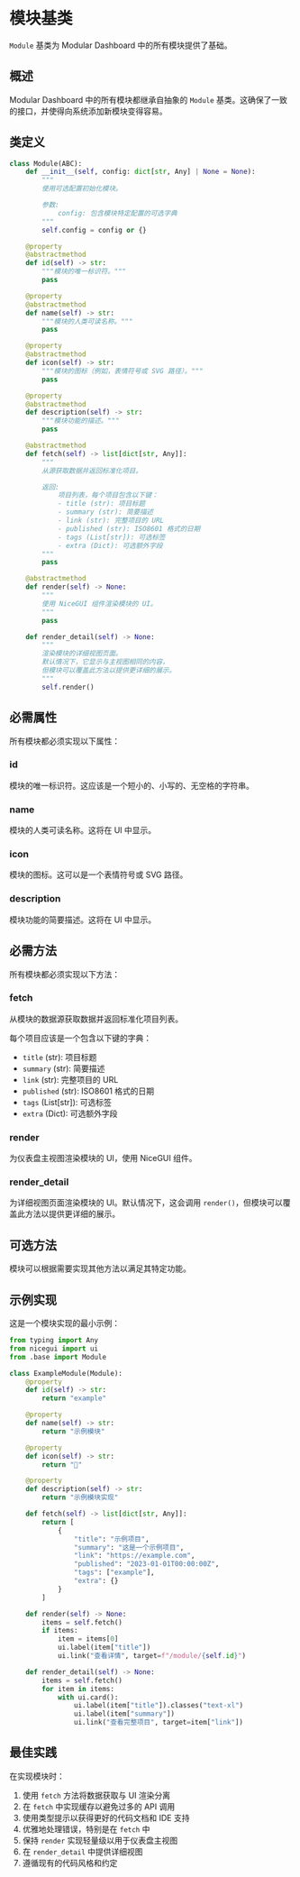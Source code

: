 # 模块基类

`Module` 基类为 Modular Dashboard 中的所有模块提供了基础。

## 概述

Modular Dashboard 中的所有模块都继承自抽象的 `Module` 基类。这确保了一致的接口，并使得向系统添加新模块变得容易。

## 类定义

```python
class Module(ABC):
    def __init__(self, config: dict[str, Any] | None = None):
        """
        使用可选配置初始化模块。

        参数:
            config: 包含模块特定配置的可选字典
        """
        self.config = config or {}

    @property
    @abstractmethod
    def id(self) -> str:
        """模块的唯一标识符。"""
        pass

    @property
    @abstractmethod
    def name(self) -> str:
        """模块的人类可读名称。"""
        pass

    @property
    @abstractmethod
    def icon(self) -> str:
        """模块的图标（例如，表情符号或 SVG 路径）。"""
        pass

    @property
    @abstractmethod
    def description(self) -> str:
        """模块功能的描述。"""
        pass

    @abstractmethod
    def fetch(self) -> list[dict[str, Any]]:
        """
        从源获取数据并返回标准化项目。

        返回:
            项目列表，每个项目包含以下键：
            - title (str): 项目标题
            - summary (str): 简要描述
            - link (str): 完整项目的 URL
            - published (str): ISO8601 格式的日期
            - tags (List[str]): 可选标签
            - extra (Dict): 可选额外字段
        """
        pass

    @abstractmethod
    def render(self) -> None:
        """
        使用 NiceGUI 组件渲染模块的 UI。
        """
        pass

    def render_detail(self) -> None:
        """
        渲染模块的详细视图页面。
        默认情况下，它显示与主视图相同的内容，
        但模块可以覆盖此方法以提供更详细的展示。
        """
        self.render()
```

## 必需属性

所有模块都必须实现以下属性：

### id

模块的唯一标识符。这应该是一个短小的、小写的、无空格的字符串。

### name

模块的人类可读名称。这将在 UI 中显示。

### icon

模块的图标。这可以是一个表情符号或 SVG 路径。

### description

模块功能的简要描述。这将在 UI 中显示。

## 必需方法

所有模块都必须实现以下方法：

### fetch

从模块的数据源获取数据并返回标准化项目列表。

每个项目应该是一个包含以下键的字典：

- `title` (str): 项目标题
- `summary` (str): 简要描述
- `link` (str): 完整项目的 URL
- `published` (str): ISO8601 格式的日期
- `tags` (List[str]): 可选标签
- `extra` (Dict): 可选额外字段

### render

为仪表盘主视图渲染模块的 UI，使用 NiceGUI 组件。

### render_detail

为详细视图页面渲染模块的 UI。默认情况下，这会调用 `render()`，但模块可以覆盖此方法以提供更详细的展示。

## 可选方法

模块可以根据需要实现其他方法以满足其特定功能。

## 示例实现

这是一个模块实现的最小示例：

```python
from typing import Any
from nicegui import ui
from .base import Module

class ExampleModule(Module):
    @property
    def id(self) -> str:
        return "example"

    @property
    def name(self) -> str:
        return "示例模块"

    @property
    def icon(self) -> str:
        return "📝"

    @property
    def description(self) -> str:
        return "示例模块实现"

    def fetch(self) -> list[dict[str, Any]]:
        return [
            {
                "title": "示例项目",
                "summary": "这是一个示例项目",
                "link": "https://example.com",
                "published": "2023-01-01T00:00:00Z",
                "tags": ["example"],
                "extra": {}
            }
        ]

    def render(self) -> None:
        items = self.fetch()
        if items:
            item = items[0]
            ui.label(item["title"])
            ui.link("查看详情", target=f"/module/{self.id}")

    def render_detail(self) -> None:
        items = self.fetch()
        for item in items:
            with ui.card():
                ui.label(item["title"]).classes("text-xl")
                ui.label(item["summary"])
                ui.link("查看完整项目", target=item["link"])
```

## 最佳实践

在实现模块时：

1. 使用 `fetch` 方法将数据获取与 UI 渲染分离
2. 在 `fetch` 中实现缓存以避免过多的 API 调用
3. 使用类型提示以获得更好的代码文档和 IDE 支持
4. 优雅地处理错误，特别是在 `fetch` 中
5. 保持 `render` 实现轻量级以用于仪表盘主视图
6. 在 `render_detail` 中提供详细视图
7. 遵循现有的代码风格和约定
